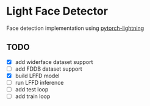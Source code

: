 # Light Face Detector

Face detection implementation using [pytorch-lightning](https://www.pytorchlightning.ai/)

## TODO
- [x] add widerface dataset support
- [ ] add FDDB dataset support
- [x] build LFFD model
- [ ] run LFFD inference
- [ ] add test loop
- [ ] add train loop
